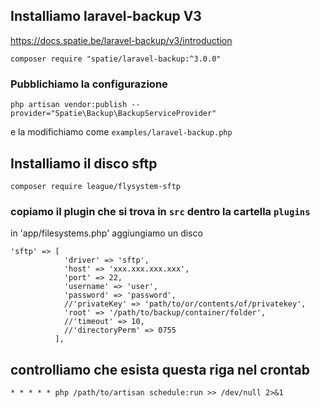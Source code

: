 ## Installiamo laravel-backup V3
https://docs.spatie.be/laravel-backup/v3/introduction

`composer require "spatie/laravel-backup:^3.0.0"`

### Pubblichiamo la configurazione
`php artisan vendor:publish --provider="Spatie\Backup\BackupServiceProvider"`

e la modifichiamo come `examples/laravel-backup.php`

## Installiamo il disco sftp
`composer require league/flysystem-sftp`

### copiamo il plugin che si trova in `src` dentro la cartella `plugins`

in 'app/filesystems.php' aggiungiamo un disco
```
'sftp' => [
            'driver' => 'sftp',
            'host' => 'xxx.xxx.xxx.xxx',
            'port' => 22,
            'username' => 'user',
            'password' => 'password',
            //'privateKey' => 'path/to/or/contents/of/privatekey',
            'root' => '/path/to/backup/container/folder',
            //'timeout' => 10,
            //'directoryPerm' => 0755
          ],       
```


## controlliamo che esista questa riga nel crontab
`* * * * * php /path/to/artisan schedule:run >> /dev/null 2>&1`
